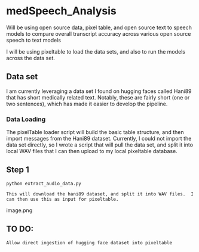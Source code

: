 # medSpeech_Analysis
Will be using open source data, pixel table, and open source text to speech models to compare overall transcript accuracy across various open source speech to text models


I will be using pixeltable to load the data sets, and also to run the models across the data set.


## Data set
I am currently leveraging a data set I found on hugging faces called Hani89 that has short medically related text.   Notably, these are fairly short (one or two sentences), which has made it easier to develop the pipeline.



### Data Loading

The pixelTable loader script will build the basic table structure, and then import messages from the Hani89 dataset.  Currently, I could not import the data set directly, so I wrote a script that will pull the data set, and split it into local WAV files that I can then upload to my local pixeltable database.





## Step 1 
    python extract_audio_data.py

    This will download the hani89 dataset, and split it into WAV files.  I can then use this as input for pixeltable.
image.png

## TO DO:
    Allow direct ingestion of hugging face dataset into pixeltable


